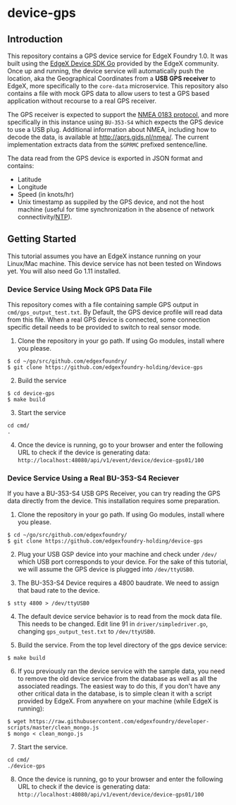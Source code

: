 # device-gps

## Introduction

This repository contains a GPS device service for EdgeX Foundry 1.0. It was built using the [EdgeX Device SDK Go](https://github.com/edgexfoundry/device-sdk-go) provided by the EdgeX community. 
Once up and running, the device service will automatically push the location, aka the  Geographical Coordinates from a **USB GPS receiver** to EdgeX, more specifically to the `core-data` microservice. This repository also contains a file with mock GPS data to allow users to test a GPS based application without recourse to a real GPS receiver. 

The GPS receiver is expected to support the [NMEA 0183 protocol](https://en.wikipedia.org/wiki/NMEA_0183), and more specifically in this instance using `BU-353-S4` which expects the GPS device to use a USB plug.  Additional information about NMEA, including how to decode the data, is available at http://aprs.gids.nl/nmea/. The current implementation extracts data from the `$GPRMC` prefixed sentence/line.

The data read from the GPS device is exported in JSON format and contains:

- Latitude
- Longitude
- Speed (in knots/hr)
- Unix timestamp as suppiled by the GPS device, and not the host machine (useful for time synchronization in the absence of network connectivity/[NTP](http://www.ntp.org/ntpfaq/NTP-s-def.htm)). 


## Getting Started

This tutorial assumes you have an EdgeX instance running on your Linux/Mac machine. This device service has not been tested on Windows yet. You will also need Go 1.11 installed.

### Device Service Using Mock GPS Data File

This repository comes with a file containing sample GPS output in `cmd/gps_output_test.txt`. By Default, the GPS device profile will read data from this file.
When a real GPS device is connected, some connection specific detail needs to be provided to switch to real sensor mode.

1. Clone the repository in your go path. If using Go modules, install where you please.

```
$ cd ~/go/src/github.com/edgexfoundry/
$ git clone https://github.com/edgexfoundry-holding/device-gps
```

2. Build the service

```
$ cd device-gps
$ make build
```

3. Start the service

```
cd cmd/
.
```

4. Once the device is running, go to your browser and enter the following URL to check if the device is generating data: `http://localhost:48080/api/v1/event/device/device-gps01/100`

### Device Service Using a Real BU-353-S4 Reciever

If you have a BU-353-S4 USB GPS Receiver, you can try reading the GPS data directly from the device. This installation requires some preparation.

1. Clone the repository in your go path. If using Go modules, install where you please.

```
$ cd ~/go/src/github.com/edgexfoundry/
$ git clone https://github.com/edgexfoundry-holding/device-gps
```

2. Plug your USB GSP device into your machine and check under `/dev/` which USB port corresponds to your device. For the sake of this tutorial, we will assume the GPS device is plugged into `/dev/ttyUSB0`.

3. The BU-353-S4 Device requires a 4800 baudrate. We need to assign that baud rate to the device.

```
$ stty 4800 > /dev/ttyUSB0
```

4. The default device service behavior is to read from the mock data file. This needs to be changed. Edit line 91 in `driver/simpledriver.go`, changing `gps_output_test.txt` to `/dev/ttyUSB0`.

5. Build the service. From the top level directory of the gps device service:

```
$ make build
```

6. If you previously ran the device service with the sample data, you need to remove the old device service from the database as well as all the associated readings.
 The easiest way to do this, if you don't have any other critical data in the database, is to simple clean it with a script provided by EdgeX. From anywhere on your machine (while EdgeX is running): 

```
$ wget https://raw.githubusercontent.com/edgexfoundry/developer-scripts/master/clean_mongo.js
$ mongo < clean_mongo.js
```

7. Start the service.

```
cd cmd/
./device-gps
```

8. Once the device is running, go to your browser and enter the following URL to check if the device is generating data: `http://localhost:48080/api/v1/event/device/device-gps01/100`